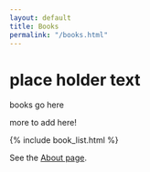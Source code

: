 ```yaml
---
layout: default
title: Books
permalink: "/books.html"
---
```


# place holder text
books go here 

more to add here!

{% include book_list.html %}

See the [About page](about).

